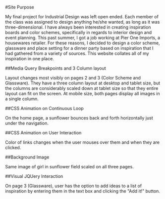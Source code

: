 

#Site Purpose 

My final project for Industrial Design was left open ended.  Each member of the class was assigned to design anything he/she wanted, as long as it was three-dimensional.  I have always been interested in creating inspiration boards and color schemes, specifically in regards to interior design and event planning.  This past summer, I got a job working at Pier One Imports, a housewares retailer.  For these reasons, I decided to design a color scheme, glassware and place setting for a dinner party based on inspiration that I had gathered from a variety of sources.  This website collates all of my inspiration in one place.



##Media Query Breakpoints and 3 Column layout

Layout changes most visibly on pages 2 and 3 (Color Scheme and Glassware).  They have a three column layout at desktop and tablet size, but the columns are considerably scaled down at tablet size so that they entire layout can fit on the screen.  At mobile size, both pages display all images in a single column.  



##CSS Animation on Continuous Loop

On the home page, a sunflower bounces back and forth horizontally just under the navigation.



##CSS Animation on User Interaction

Color of links changes when the user mouses over them and when they are clicked.



##Background Image

Same image of girl in sunflower field scaled on all three pages.  



##Visual JQUery Interaction

On page 3 (Glassware), user has the option to add ideas to a list of inspiration by entering them in the text box and clicking the "Add it!" button.

##
